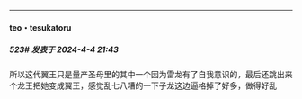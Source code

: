 ﻿
*****

####  teo・tesukatoru  
##### 523#       发表于 2024-4-4 21:43

所以这代翼王只是量产圣母里的其中一个因为雷龙有了自我意识的，最后还跳出来个龙王把她变成翼王，感觉乱七八糟的一下子龙这边逼格掉了好多，做得好乱

